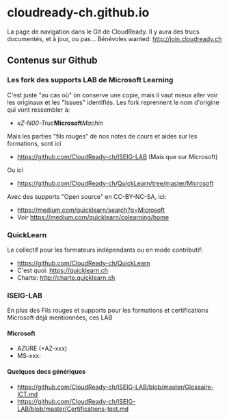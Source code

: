 # cloudready-ch.github.io
La page de navigation dans le Git de CloudReady. Il y aura des trucs documentés, et à jour, ou pas... Bénévoles wanted: http://join.cloudready.ch

## Contenus sur Github
### Les fork des supports LAB de Microsoft Learning
C'est juste "au cas où" on conserve une copie, mais il vaut mieux aller voir les originaux et les "Issues" identifiés. Les fork reprennent le nom d'origine qui vont ressembler à:
* *xZ-N00-Truc***Microsoft***Machin*

Mais les parties "fils rouges" de nos notes de cours et aides sur les formations, sont ici
* https://github.com/CloudReady-ch/ISEIG-LAB (Mais que sur Microsoft)

Ou ici
* https://github.com/CloudReady-ch/QuickLearn/tree/master/Microsoft

Avec des supports "Open source" en CC-BY-NC-SA, ici:
* https://medium.com/quicklearn/search?q=Microsoft
* Voir https://medium.com/quicklearn/colearning/home

### QuickLearn
Le collectif pour les formateurs indépendants ou en mode contributif:
* https://github.com/CloudReady-ch/QuickLearn
* C'est quoi: https://quicklearn.ch
* Charte: http://charte.quicklearn.ch

### ISEIG-LAB
En plus des Fils rouges et supports pour les formations et certifications Microsoft déjà mentionnées, ces LAB
#### Microsoft
* AZURE (+AZ-xxx)
* MS-xxx: 

#### Quelques docs génériques
* https://github.com/CloudReady-ch/ISEIG-LAB/blob/master/Glossaire-ICT.md
* https://github.com/CloudReady-ch/ISEIG-LAB/blob/master/Certifications-test.md
